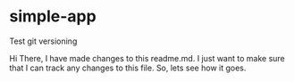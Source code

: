 # simple-app
Test git versioning

Hi There, I have made changes to this readme.md. I just want to make sure that I can track any changes to this file. So, lets see how it goes.
